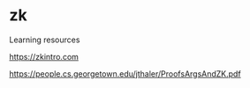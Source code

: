 # zk
Learning resources 

https://zkintro.com

https://people.cs.georgetown.edu/jthaler/ProofsArgsAndZK.pdf

